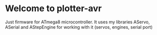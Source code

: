 # Welcome to plotter-avr
Just firmware for ATmega8 microcontroller. 
It uses my libraries AServo, ASerial and AStepEngine for working with it (servos, engines, serial port)

